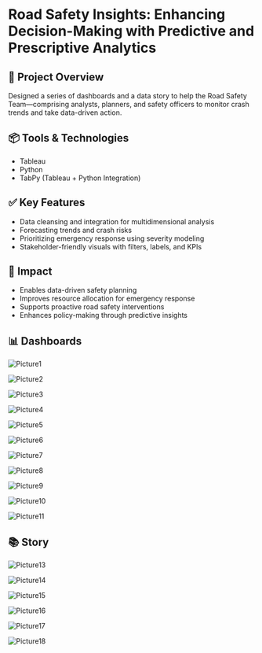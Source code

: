 # Road Safety Insights: Enhancing Decision-Making with Predictive and Prescriptive Analytics

## 🚦 Project Overview
Designed a series of dashboards and a data story to help the Road Safety Team—comprising analysts, planners, and safety officers to monitor crash trends and take data-driven action.

## 📦 Tools & Technologies
- Tableau
- Python
- TabPy (Tableau + Python Integration)

## ✅ Key Features
- Data cleansing and integration for multidimensional analysis
- Forecasting trends and crash risks
- Prioritizing emergency response using severity modeling
- Stakeholder-friendly visuals with filters, labels, and KPIs

## 🎯 Impact
- Enables data-driven safety planning
- Improves resource allocation for emergency response
- Supports proactive road safety interventions
- Enhances policy-making through predictive insights

## 📊 Dashboards

![Picture1](https://github.com/user-attachments/assets/459873f1-47f8-4068-ab1c-880b2e92dfcd)

![Picture2](https://github.com/user-attachments/assets/0d08c76b-dd32-4f67-a273-a29eaab5024f)

![Picture3](https://github.com/user-attachments/assets/79d8ebf0-e5f8-48b9-8517-8b385a616eb9)

![Picture4](https://github.com/user-attachments/assets/a98fa3b4-f4ea-4d3b-b502-9acf83b38fe6)

![Picture5](https://github.com/user-attachments/assets/f1d692e5-0d7f-412d-b2f3-5a79cdd986aa)

![Picture6](https://github.com/user-attachments/assets/502cdee3-c0ba-497d-9652-99b9c8442788)

![Picture7](https://github.com/user-attachments/assets/a05475a3-18e7-41de-b5fb-af2cd6df7c04)

![Picture8](https://github.com/user-attachments/assets/e4ffb408-1737-45dd-b858-631eda3a5ae5)

![Picture9](https://github.com/user-attachments/assets/f5e6d213-2530-4d5e-ad6e-e38e9e43495b)

![Picture10](https://github.com/user-attachments/assets/cfe0d0e3-b340-4891-ab8c-c5bf1e53a650)

![Picture11](https://github.com/user-attachments/assets/6b1d6a01-9da6-4eef-9318-d86ffe865e75)


## 📚 Story

![Picture13](https://github.com/user-attachments/assets/3849592e-4584-46c7-aa12-9e91e4536853)

![Picture14](https://github.com/user-attachments/assets/a3849262-60e3-4658-bb66-7726642e1f9d)

![Picture15](https://github.com/user-attachments/assets/4caa2a55-46bd-4abd-bb85-e9c7c4e69e5f)

![Picture16](https://github.com/user-attachments/assets/d30ed84a-3ef9-4d3b-b224-b65da92412f8)

![Picture17](https://github.com/user-attachments/assets/c90e3fdc-3f4a-4b2c-a856-dfaf4c52a203)

![Picture18](https://github.com/user-attachments/assets/c449e920-8269-4a06-beb5-d1e4833a81f7)

